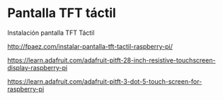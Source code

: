 # Pantalla TFT táctil

Instalación pantalla TFT Táctil


http://fpaez.com/instalar-pantalla-tft-tactil-raspberry-pi/


https://learn.adafruit.com/adafruit-pitft-28-inch-resistive-touchscreen-display-raspberry-pi

https://learn.adafruit.com/adafruit-pitft-3-dot-5-touch-screen-for-raspberry-pi 